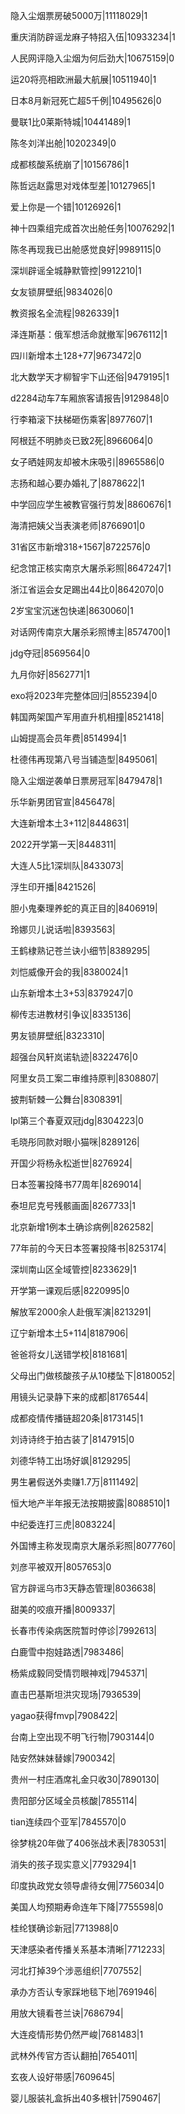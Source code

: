 隐入尘烟票房破5000万|11118029|1

重庆消防辟谣龙麻子特招入伍|10933234|1

人民网评隐入尘烟为何后劲大|10675159|0

运20将亮相欧洲最大航展|10511940|1

日本8月新冠死亡超5千例|10495626|0

曼联1比0莱斯特城|10441489|1

陈冬刘洋出舱|10202349|0

成都核酸系统崩了|10156786|1

陈哲远赵露思对戏体型差|10127965|1

爱上你是一个错|10126926|1

神十四乘组完成首次出舱任务|10076292|1

陈冬再现我已出舱感觉良好|9989115|0

深圳辟谣全城静默管控|9912210|1

女友锁屏壁纸|9834026|0

教资报名全流程|9826339|1

泽连斯基：俄军想活命就撤军|9676112|1

四川新增本土128+77|9673472|0

北大数学天才柳智宇下山还俗|9479195|1

d2284动车7车厢旅客请报告|9129848|0

行李箱滚下扶梯砸伤乘客|8977607|1

阿根廷不明肺炎已致2死|8966064|0

女子晒娃网友却被木床吸引|8965586|0

志扬和越心要办婚礼了|8878622|1

中学回应学生被教官强行剪发|8860676|1

海清把姨父当表演老师|8766901|0

31省区市新增318+1567|8722576|0

纪念馆正核实南京大屠杀彩照|8647247|1

浙江省运会女足踢出44比0|8642070|0

2岁宝宝沉迷包快递|8630060|1

对话网传南京大屠杀彩照博主|8574700|1

jdg夺冠|8569564|0

九月你好|8562771|1

exo将2023年完整体回归|8552394|0

韩国两架国产军用直升机相撞|8521418|

山姆提高会员年费|8514994|1

杜德伟再现第八号当铺造型|8495061|

隐入尘烟逆袭单日票房冠军|8479478|1

乐华新男团官宣|8456478|

大连新增本土3+112|8448631|

2022开学第一天|8448311|

大连人5比1深圳队|8433073|

浮生印开播|8421526|

胆小鬼秦理养蛇的真正目的|8406919|

玲娜贝儿说话啦|8393563|

王鹤棣熟记苍兰诀小细节|8389295|

刘恺威像开会的我|8380024|1

山东新增本土3+53|8379247|0

柳传志进教材引争议|8335136|

男友锁屏壁纸|8323310|

超强台风轩岚诺轨迹|8322476|0

阿里女员工案二审维持原判|8308807|

披荆斩棘一公舞台|8308391|

lpl第三个春夏双冠jdg|8304223|0

毛晓彤同款对眼小猫咪|8289126|

开国少将杨永松逝世|8276924|

日本签署投降书77周年|8269014|

泰坦尼克号残骸画面|8267733|1

北京新增1例本土确诊病例|8262582|

77年前的今天日本签署投降书|8253174|

深圳南山区全域管控|8233629|1

开学第一课观后感|8220995|0

解放军2000余人赴俄军演|8213291|

辽宁新增本土5+114|8187906|

爸爸将女儿送错学校|8181681|

父母出门做核酸孩子从10楼坠下|8180052|

用镜头记录静下来的成都|8176544|

成都疫情传播链超20条|8173145|1

刘诗诗终于拍古装了|8147915|0

刘德华特工出场好飒|8129295|

男生暑假送外卖赚1.7万|8111492|

恒大地产半年报无法按期披露|8088510|1

中纪委连打三虎|8083224|

外国博主称发现南京大屠杀彩照|8077760|

刘彦平被双开|8057653|0

官方辟谣乌市3天静态管理|8036638|

甜美的咬痕开播|8009337|

长春市传染病医院暂时停诊|7992613|

白鹿雪中抱娃路透|7983486|

杨紫成毅同受情罚眼神戏|7945371|

直击巴基斯坦洪灾现场|7936539|

yagao获得fmvp|7908422|

台南上空出现不明飞行物|7903144|0

陆安然妹妹替嫁|7900342|

贵州一村庄酒席礼金只收30|7890130|

贵阳部分区域全员核酸|7855114|

tian连续四个亚军|7845570|0

徐梦桃20年做了406张战术表|7830531|

消失的孩子现实意义|7793294|1

印度执政党女领导虐待女佣|7756034|0

美国人均预期寿命连年下降|7755598|0

桂纶镁确诊新冠|7713988|0

天津感染者传播关系基本清晰|7712233|

河北打掉39个涉恶组织|7707552|

承办方否认专家踩地毯下地|7691946|

用放大镜看苍兰诀|7686794|

大连疫情形势仍然严峻|7681483|1

武林外传官方否认翻拍|7654011|

玄夜人设好带感|7609645|

婴儿服装礼盒拆出40多根针|7590467|

